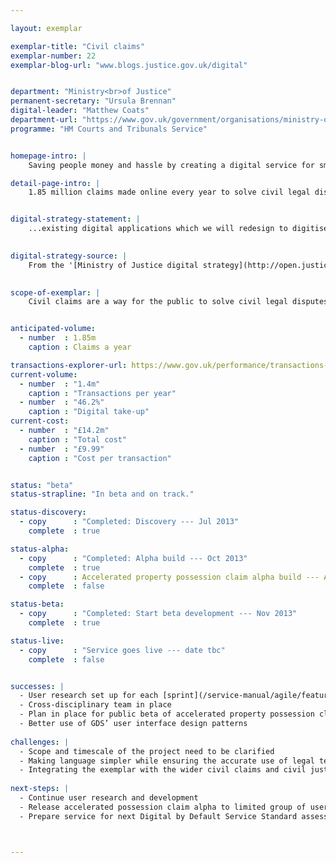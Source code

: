 ```yaml
---

layout: exemplar

exemplar-title: "Civil claims"
exemplar-number: 22
exemplar-blog-url: "www.blogs.justice.gov.uk/digital"


department: "Ministry<br>of Justice"
permanent-secretary: "Ursula Brennan"
digital-leader: "Matthew Coats"
department-url: "https://www.gov.uk/government/organisations/ministry-of-justice"
programme: "HM Courts and Tribunals Service"


homepage-intro: |
    Saving people money and hassle by creating a digital service for small claims, including money and possession claims

detail-page-intro: |
    1.85 million claims made online every year to solve civil legal disputes or to obtain money or property owed


digital-strategy-statement: |
    ...existing digital applications which we will redesign to digitise more of the process, provide a better user experience and increase take-up.

    
digital-strategy-source: |
    From the '[Ministry of Justice digital strategy](http://open.justice.gov.uk/digital-strategy/)' – December 2012
    

scope-of-exemplar: |
    Civil claims are a way for the public to solve civil legal disputes or obtain money or property owed.  The exemplar aims to create a digital service for all types of claims, improve user experience and save money.


anticipated-volume:
  - number  : 1.85m
    caption : Claims a year

transactions-explorer-url: https://www.gov.uk/performance/transactions-explorer/service-details/moj-money-claims
current-volume:
  - number  : "1.4m"
    caption : "Transactions per year"
  - number  : "46.2%"
    caption : "Digital take-up"
current-cost:
  - number  : "£14.2m"
    caption : "Total cost"
  - number  : "£9.99"
    caption : "Cost per transaction"


status: "beta"
status-strapline: "In beta and on track."

status-discovery:
  - copy      : "Completed: Discovery --- Jul 2013"
    complete  : true

status-alpha:
  - copy      : "Completed: Alpha build --- Oct 2013"
    complete  : true
  - copy      : Accelerated property possession claim alpha build --- Apr 2014
    complete  : false

status-beta:
  - copy      : "Completed: Start beta development --- Nov 2013"
    complete  : true

status-live:
  - copy      : "Service goes live --- date tbc"
    complete  : false


successes: |
  - User research set up for each [sprint](/service-manual/agile/features-of-agile.html#sprints)
  - Cross-disciplinary team in place
  - Plan in place for public beta of accelerated property possession claim 
  - Better use of GDS’ user interface design patterns 
  
challenges: |
  - Scope and timescale of the project need to be clarified
  - Making language simpler while ensuring the accurate use of legal terminology
  - Integrating the exemplar with the wider civil claims and civil justice digital service
  
next-steps: |
  - Continue user research and development
  - Release accelerated possession claim alpha to limited group of users 
  - Prepare service for next Digital by Default Service Standard assessment and public beta release



---
```






